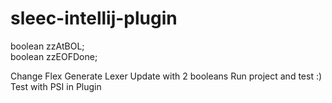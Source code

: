 # sleec-intellij-plugin

boolean zzAtBOL;  
boolean zzEOFDone;

Change Flex
Generate Lexer
Update with 2 booleans
Run project and test :)
Test with PSI in Plugin
